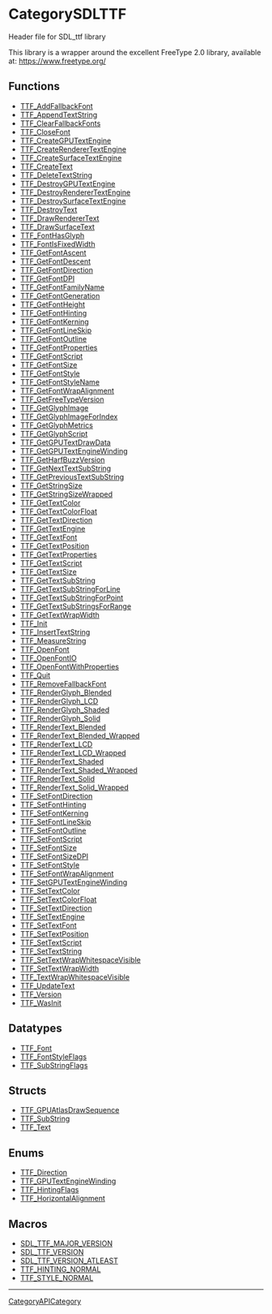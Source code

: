 # CategorySDLTTF

Header file for SDL_ttf library

This library is a wrapper around the excellent FreeType 2.0 library,
available at: https://www.freetype.org/

<!-- END CATEGORY DOCUMENTATION -->

## Functions

<!-- DO NOT HAND-EDIT CATEGORY LISTS, THEY ARE AUTOGENERATED AND WILL BE OVERWRITTEN, BASED ON TAGS IN INDIVIDUAL PAGE FOOTERS. EDIT THOSE INSTEAD. -->
<!-- BEGIN CATEGORY LIST: CategorySDLTTF, CategoryAPIFunction -->
- [TTF_AddFallbackFont](TTF_AddFallbackFont)
- [TTF_AppendTextString](TTF_AppendTextString)
- [TTF_ClearFallbackFonts](TTF_ClearFallbackFonts)
- [TTF_CloseFont](TTF_CloseFont)
- [TTF_CreateGPUTextEngine](TTF_CreateGPUTextEngine)
- [TTF_CreateRendererTextEngine](TTF_CreateRendererTextEngine)
- [TTF_CreateSurfaceTextEngine](TTF_CreateSurfaceTextEngine)
- [TTF_CreateText](TTF_CreateText)
- [TTF_DeleteTextString](TTF_DeleteTextString)
- [TTF_DestroyGPUTextEngine](TTF_DestroyGPUTextEngine)
- [TTF_DestroyRendererTextEngine](TTF_DestroyRendererTextEngine)
- [TTF_DestroySurfaceTextEngine](TTF_DestroySurfaceTextEngine)
- [TTF_DestroyText](TTF_DestroyText)
- [TTF_DrawRendererText](TTF_DrawRendererText)
- [TTF_DrawSurfaceText](TTF_DrawSurfaceText)
- [TTF_FontHasGlyph](TTF_FontHasGlyph)
- [TTF_FontIsFixedWidth](TTF_FontIsFixedWidth)
- [TTF_GetFontAscent](TTF_GetFontAscent)
- [TTF_GetFontDescent](TTF_GetFontDescent)
- [TTF_GetFontDirection](TTF_GetFontDirection)
- [TTF_GetFontDPI](TTF_GetFontDPI)
- [TTF_GetFontFamilyName](TTF_GetFontFamilyName)
- [TTF_GetFontGeneration](TTF_GetFontGeneration)
- [TTF_GetFontHeight](TTF_GetFontHeight)
- [TTF_GetFontHinting](TTF_GetFontHinting)
- [TTF_GetFontKerning](TTF_GetFontKerning)
- [TTF_GetFontLineSkip](TTF_GetFontLineSkip)
- [TTF_GetFontOutline](TTF_GetFontOutline)
- [TTF_GetFontProperties](TTF_GetFontProperties)
- [TTF_GetFontScript](TTF_GetFontScript)
- [TTF_GetFontSize](TTF_GetFontSize)
- [TTF_GetFontStyle](TTF_GetFontStyle)
- [TTF_GetFontStyleName](TTF_GetFontStyleName)
- [TTF_GetFontWrapAlignment](TTF_GetFontWrapAlignment)
- [TTF_GetFreeTypeVersion](TTF_GetFreeTypeVersion)
- [TTF_GetGlyphImage](TTF_GetGlyphImage)
- [TTF_GetGlyphImageForIndex](TTF_GetGlyphImageForIndex)
- [TTF_GetGlyphMetrics](TTF_GetGlyphMetrics)
- [TTF_GetGlyphScript](TTF_GetGlyphScript)
- [TTF_GetGPUTextDrawData](TTF_GetGPUTextDrawData)
- [TTF_GetGPUTextEngineWinding](TTF_GetGPUTextEngineWinding)
- [TTF_GetHarfBuzzVersion](TTF_GetHarfBuzzVersion)
- [TTF_GetNextTextSubString](TTF_GetNextTextSubString)
- [TTF_GetPreviousTextSubString](TTF_GetPreviousTextSubString)
- [TTF_GetStringSize](TTF_GetStringSize)
- [TTF_GetStringSizeWrapped](TTF_GetStringSizeWrapped)
- [TTF_GetTextColor](TTF_GetTextColor)
- [TTF_GetTextColorFloat](TTF_GetTextColorFloat)
- [TTF_GetTextDirection](TTF_GetTextDirection)
- [TTF_GetTextEngine](TTF_GetTextEngine)
- [TTF_GetTextFont](TTF_GetTextFont)
- [TTF_GetTextPosition](TTF_GetTextPosition)
- [TTF_GetTextProperties](TTF_GetTextProperties)
- [TTF_GetTextScript](TTF_GetTextScript)
- [TTF_GetTextSize](TTF_GetTextSize)
- [TTF_GetTextSubString](TTF_GetTextSubString)
- [TTF_GetTextSubStringForLine](TTF_GetTextSubStringForLine)
- [TTF_GetTextSubStringForPoint](TTF_GetTextSubStringForPoint)
- [TTF_GetTextSubStringsForRange](TTF_GetTextSubStringsForRange)
- [TTF_GetTextWrapWidth](TTF_GetTextWrapWidth)
- [TTF_Init](TTF_Init)
- [TTF_InsertTextString](TTF_InsertTextString)
- [TTF_MeasureString](TTF_MeasureString)
- [TTF_OpenFont](TTF_OpenFont)
- [TTF_OpenFontIO](TTF_OpenFontIO)
- [TTF_OpenFontWithProperties](TTF_OpenFontWithProperties)
- [TTF_Quit](TTF_Quit)
- [TTF_RemoveFallbackFont](TTF_RemoveFallbackFont)
- [TTF_RenderGlyph_Blended](TTF_RenderGlyph_Blended)
- [TTF_RenderGlyph_LCD](TTF_RenderGlyph_LCD)
- [TTF_RenderGlyph_Shaded](TTF_RenderGlyph_Shaded)
- [TTF_RenderGlyph_Solid](TTF_RenderGlyph_Solid)
- [TTF_RenderText_Blended](TTF_RenderText_Blended)
- [TTF_RenderText_Blended_Wrapped](TTF_RenderText_Blended_Wrapped)
- [TTF_RenderText_LCD](TTF_RenderText_LCD)
- [TTF_RenderText_LCD_Wrapped](TTF_RenderText_LCD_Wrapped)
- [TTF_RenderText_Shaded](TTF_RenderText_Shaded)
- [TTF_RenderText_Shaded_Wrapped](TTF_RenderText_Shaded_Wrapped)
- [TTF_RenderText_Solid](TTF_RenderText_Solid)
- [TTF_RenderText_Solid_Wrapped](TTF_RenderText_Solid_Wrapped)
- [TTF_SetFontDirection](TTF_SetFontDirection)
- [TTF_SetFontHinting](TTF_SetFontHinting)
- [TTF_SetFontKerning](TTF_SetFontKerning)
- [TTF_SetFontLineSkip](TTF_SetFontLineSkip)
- [TTF_SetFontOutline](TTF_SetFontOutline)
- [TTF_SetFontScript](TTF_SetFontScript)
- [TTF_SetFontSize](TTF_SetFontSize)
- [TTF_SetFontSizeDPI](TTF_SetFontSizeDPI)
- [TTF_SetFontStyle](TTF_SetFontStyle)
- [TTF_SetFontWrapAlignment](TTF_SetFontWrapAlignment)
- [TTF_SetGPUTextEngineWinding](TTF_SetGPUTextEngineWinding)
- [TTF_SetTextColor](TTF_SetTextColor)
- [TTF_SetTextColorFloat](TTF_SetTextColorFloat)
- [TTF_SetTextDirection](TTF_SetTextDirection)
- [TTF_SetTextEngine](TTF_SetTextEngine)
- [TTF_SetTextFont](TTF_SetTextFont)
- [TTF_SetTextPosition](TTF_SetTextPosition)
- [TTF_SetTextScript](TTF_SetTextScript)
- [TTF_SetTextString](TTF_SetTextString)
- [TTF_SetTextWrapWhitespaceVisible](TTF_SetTextWrapWhitespaceVisible)
- [TTF_SetTextWrapWidth](TTF_SetTextWrapWidth)
- [TTF_TextWrapWhitespaceVisible](TTF_TextWrapWhitespaceVisible)
- [TTF_UpdateText](TTF_UpdateText)
- [TTF_Version](TTF_Version)
- [TTF_WasInit](TTF_WasInit)
<!-- END CATEGORY LIST -->

## Datatypes

<!-- DO NOT HAND-EDIT CATEGORY LISTS, THEY ARE AUTOGENERATED AND WILL BE OVERWRITTEN, BASED ON TAGS IN INDIVIDUAL PAGE FOOTERS. EDIT THOSE INSTEAD. -->
<!-- BEGIN CATEGORY LIST: CategorySDLTTF, CategoryAPIDatatype -->
- [TTF_Font](TTF_Font)
- [TTF_FontStyleFlags](TTF_FontStyleFlags)
- [TTF_SubStringFlags](TTF_SubStringFlags)
<!-- END CATEGORY LIST -->

## Structs

<!-- DO NOT HAND-EDIT CATEGORY LISTS, THEY ARE AUTOGENERATED AND WILL BE OVERWRITTEN, BASED ON TAGS IN INDIVIDUAL PAGE FOOTERS. EDIT THOSE INSTEAD. -->
<!-- BEGIN CATEGORY LIST: CategorySDLTTF, CategoryAPIStruct -->
- [TTF_GPUAtlasDrawSequence](TTF_GPUAtlasDrawSequence)
- [TTF_SubString](TTF_SubString)
- [TTF_Text](TTF_Text)
<!-- END CATEGORY LIST -->

## Enums

<!-- DO NOT HAND-EDIT CATEGORY LISTS, THEY ARE AUTOGENERATED AND WILL BE OVERWRITTEN, BASED ON TAGS IN INDIVIDUAL PAGE FOOTERS. EDIT THOSE INSTEAD. -->
<!-- BEGIN CATEGORY LIST: CategorySDLTTF, CategoryAPIEnum -->
- [TTF_Direction](TTF_Direction)
- [TTF_GPUTextEngineWinding](TTF_GPUTextEngineWinding)
- [TTF_HintingFlags](TTF_HintingFlags)
- [TTF_HorizontalAlignment](TTF_HorizontalAlignment)
<!-- END CATEGORY LIST -->

## Macros

<!-- DO NOT HAND-EDIT CATEGORY LISTS, THEY ARE AUTOGENERATED AND WILL BE OVERWRITTEN, BASED ON TAGS IN INDIVIDUAL PAGE FOOTERS. EDIT THOSE INSTEAD. -->
<!-- BEGIN CATEGORY LIST: CategorySDLTTF, CategoryAPIMacro -->
- [SDL_TTF_MAJOR_VERSION](SDL_TTF_MAJOR_VERSION)
- [SDL_TTF_VERSION](SDL_TTF_VERSION)
- [SDL_TTF_VERSION_ATLEAST](SDL_TTF_VERSION_ATLEAST)
- [TTF_HINTING_NORMAL](TTF_HINTING_NORMAL)
- [TTF_STYLE_NORMAL](TTF_STYLE_NORMAL)
<!-- END CATEGORY LIST -->

----
[CategoryAPICategory](CategoryAPICategory)

